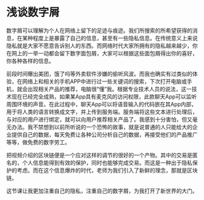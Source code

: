 #  浅谈数字屑
数字屑可以理解为个人在网络上留下的足迹与痕迹。我们所搜索的所希望获得的消息，在某种程度上是暴露了自己的信息，甚至有一些隐私信息。在传统意义上来说隐私就是大家不愿意告诉别人的东西。而网络时代大家所拥有的隐私越来越少，你在网上的一举一动都会留下数字面包屑，大家可以根据这些面包屑得出你的喜好，你各种各样的信息。   

前段时间曝出美团，饿了吗等外卖软件涉嫌的偷听风波。而我也确实有过类似的体验，在网络上和相关的手机APP中进行过一些关键词的搜索，下次打开电脑或手机，就会出现相关产品的推荐，电脑很“懂”我。根据专业技术人员的说法，这一技术现在已经完全成熟，如果某App具有麦克风的访问权限，此款聊天App可以监听周围环境的声音。在此过程中，聊天App可以将语音输入的代码嵌在其App内部，用于将人类的语言转换成文字，并上传到服务端。服务端将这些文本进行处理后，与对应的用户进行绑定，就可以向用户推荐相关产品了。我感到十分害怕，但又毫无办法。我不禁想到以前所听说的一个恐怖的故事，就是说普通的人只能给大的企业提供自己的数据，每天免费让各种公司分析自己的数据，再接受他们的产品推广等等，做免费的数字劳工。  

把视频介绍的区块链便是一个应对这样的调节的很好的一个产物。其中的交易是匿名的，个人信息能得到有效的保护，同时也能够完成交易。而这是一种出于隐私保护的考虑。而在这个信息爆炸的时代，老师为我们引入了新鲜的理念，那就是区块链。  

这节课让我更加注重自己的隐私，注重自己的数字屑，为我打开了新世界的大门。

